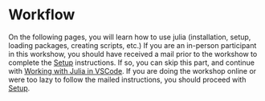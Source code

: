 # Workflow

On the following pages, you will learn how to use julia (installation, setup, loading packages, creating scripts, etc.)
If you are an in-person participant in this workshow, you should have received a mail prior to the workshow to complete the [Setup](@ref) instructions. If so, you can skip this part, and continue with [Working with Julia in VSCode](@ref).
If you are doing the workshop online or were too lazy to follow the mailed instructions, you should proceed with [Setup](@ref).